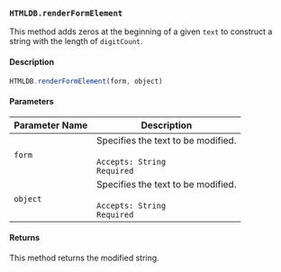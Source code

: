### `HTMLDB.renderFormElement`

This method adds zeros at the beginning of a given `text` to construct a string with the length of `digitCount`.

#### Description

```javascript
HTMLDB.renderFormElement(form, object)
```

#### Parameters

| Parameter Name             | Description                               |
| -------------------------- | ----------------------------------------- |
| `form` | Specifies the text to be modified.<br><br>`Accepts: String`<br>`Required` |
| `object` | Specifies the text to be modified.<br><br>`Accepts: String`<br>`Required` |

#### Returns

This method returns the modified string.